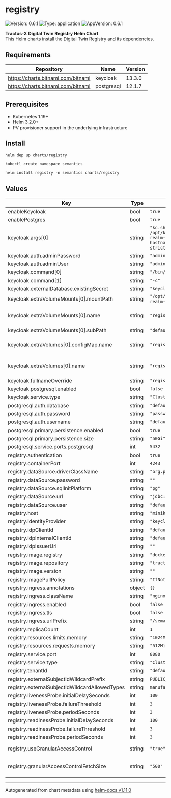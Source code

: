 # registry

![Version: 0.6.1](https://img.shields.io/badge/Version-0.6.1-informational?style=flat-square) ![Type: application](https://img.shields.io/badge/Type-application-informational?style=flat-square) ![AppVersion: 0.6.1](https://img.shields.io/badge/AppVersion-0.6.1-informational?style=flat-square)

**Tractus-X Digital Twin Registry Helm Chart**<br/>
This Helm charts install the Digital Twin Registry and its dependencies.

## Requirements

| Repository | Name | Version |
|------------|------|---------|
| https://charts.bitnami.com/bitnami | keycloak | 13.3.0 |
| https://charts.bitnami.com/bitnami | postgresql | 12.1.7 |

## Prerequisites
- Kubernetes 1.19+
- Helm 3.2.0+
- PV provisioner support in the underlying infrastructure

## Install
```
helm dep up charts/registry

kubectl create namespace semantics

helm install registry -n semantics charts/registry

```


## Values

| Key                                            | Type   | Default                                                                                                                                                       | Description                                                                                 |
|------------------------------------------------|--------|---------------------------------------------------------------------------------------------------------------------------------------------------------------|---------------------------------------------------------------------------------------------|
| enableKeycloak                                 | bool   | `true`                                                                                                                                                        |                                                                                             |
| enablePostgres                                 | bool   | `true`                                                                                                                                                        |                                                                                             |
| keycloak.args[0]                               | string | `"kc.sh import --file /opt/keycloak/data/import/default-realm-import.json; kc.sh start-dev --hostname=registry-keycloak --hostname-strict=false --proxy=edge"` |                                                                                             |
| keycloak.auth.adminPassword                    | string | `"admin"`                                                                                                                                                     |                                                                                             |
| keycloak.auth.adminUser                        | string | `"admin"`                                                                                                                                                     |                                                                                             |
| keycloak.command[0]                            | string | `"/bin/sh"`                                                                                                                                                   |                                                                                             |
| keycloak.command[1]                            | string | `"-c"`                                                                                                                                                        |                                                                                             |
| keycloak.externalDatabase.existingSecret       | string | `"keycloak-database-credentials"`                                                                                                                             |                                                                                             |
| keycloak.extraVolumeMounts[0].mountPath        | string | `"/opt/keycloak/data/import/default-realm-import.json"`                                                                                                       |                                                                                             |
| keycloak.extraVolumeMounts[0].name             | string | `"registry-keycloak-configmap"`                                                                                                                               | default is "{{ .Values.keycloak.fullnameOverride }}-configmap"                              |
| keycloak.extraVolumeMounts[0].subPath          | string | `"default-realm-import.json"`                                                                                                                                 |                                                                                             |
| keycloak.extraVolumes[0].configMap.name        | string | `"registry-keycloak-configmap"`                                                                                                                                           | default is "{{ .Values.keycloak.fullnameOverride }}-configmap"                                                                                            |
| keycloak.extraVolumes[0].name                  | string | `"registry-keycloak-configmap"`                                                                                                                                           | default is "{{ .Values.keycloak.fullnameOverride }}-configmap"                                                                                            |
| keycloak.fullnameOverride                      | string | `"registry-keycloak"`                                                                                                                                         |                                                                                             |
| keycloak.postgresql.enabled                    | bool   | `false`                                                                                                                                                       |                                                                                             |
| keycloak.service.type                          | string | `"ClusterIP"`                                                                                                                                                 |                                                                                             |
| postgresql.auth.database                       | string | `"default-database"`                                                                                                                                          |                                                                                             |
| postgresql.auth.password                       | string | `"password"`                                                                                                                                                  |                                                                                             |
| postgresql.auth.username                       | string | `"default-user"`                                                                                                                                              |                                                                                             |
| postgresql.primary.persistence.enabled         | bool   | `true`                                                                                                                                                        |                                                                                             |
| postgresql.primary.persistence.size            | string | `"50Gi"`                                                                                                                                                      |                                                                                             |
| postgresql.service.ports.postgresql            | int    | `5432`                                                                                                                                                        |                                                                                             |
| registry.authentication                        | bool   | `true`                                                                                                                                                        |                                                                                             |
| registry.containerPort                         | int    | `4243`                                                                                                                                                        |                                                                                             |
| registry.dataSource.driverClassName            | string | `"org.postgresql.Driver"`                                                                                                                                     |                                                                                             |
| registry.dataSource.password                   | string | `""`                                                                                                                                                          |                                                                                             |
| registry.dataSource.sqlInitPlatform            | string | `"pg"`                                                                                                                                                        |                                                                                             |
| registry.dataSource.url                        | string | `"jdbc:postgresql://database:5432"`                                                                                                                           |                                                                                             |
| registry.dataSource.user                       | string | `"default-user"`                                                                                                                                              |                                                                                             |
| registry.host                                  | string | `"minikube"`                                                                                                                                                  |                                                                                             |
| registry.identityProvider                      | string | `"keycloak"`                                                                                                                                                  |                                                                                             |
| registry.idpClientId                           | string | `"default-client"`                                                                                                                                            |                                                                                             |
| registry.idpInternalClientId                   | string | `"default-client"`                                                                                                                                            |                                                                                             |
| registry.idpIssuerUri                          | string | `""`                                                                                                                                                          |                                                                                             |
| registry.image.registry                        | string | `"docker.io"`                                                                                                                                                 |                                                                                             |
| registry.image.repository                      | string | `"tractusx/sldt-digital-twin-registry"`                                                                                                                       |                                                                                             |
| registry.image.version                         | string | `""`                                                                                                                                                          |                                                                                             |
| registry.imagePullPolicy                       | string | `"IfNotPresent"`                                                                                                                                              |                                                                                             |
| registry.ingress.annotations                   | object | `{}`                                                                                                                                                          |                                                                                             |
| registry.ingress.className                     | string | `"nginx"`                                                                                                                                                     |                                                                                             |
| registry.ingress.enabled                       | bool   | `false`                                                                                                                                                       |                                                                                             |
| registry.ingress.tls                           | bool   | `false`                                                                                                                                                       |                                                                                             |
| registry.ingress.urlPrefix                     | string | `"/semantics/registry"`                                                                                                                                       |                                                                                             |
| registry.replicaCount                          | int    | `1`                                                                                                                                                           |                                                                                             |
| registry.resources.limits.memory               | string | `"1024Mi"`                                                                                                                                                    |                                                                                             |
| registry.resources.requests.memory             | string | `"512Mi"`                                                                                                                                                     |                                                                                             |
| registry.service.port                          | int    | `8080`                                                                                                                                                        |                                                                                             |
| registry.service.type                          | string | `"ClusterIP"`                                                                                                                                                 |                                                                                             |
| registry.tenantId                              | string | `"default-tenant"`                                                                                                                                            |                                                                                             |
| registry.externalSubjectIdWildcardPrefix       | string | `PUBLIC_READABLE`                                                                                                                                             |                                                                                             |
| registry.externalSubjectIdWildcardAllowedTypes | string | `manufacturerPartId,assetLifecyclePhase`                                                                                                                      |                                                                                             |
| registry.livenessProbe.initialDelaySeconds     | int    | `100`                                                                                                                                                         |                                                                                             |
| registry.livenessProbe.failureThreshold        | int    | `3`                                                                                                                                                           |                                                                                             |
| registry.livenessProbe.periodSeconds           | int    | `3`                                                                                                                                                           |                                                                                             |
| registry.readinessProbe.initialDelaySeconds    | int    | `100`                                                                                                                                                         |                                                                                             |
| registry.readinessProbe.failureThreshold       | int    | `3`                                                                                                                                                           |                                                                                             |
| registry.readinessProbe.periodSeconds          | int    | `3`                                                                                                                                                           |                                                                                             |
| registry.useGranularAccessControl              | string | `"true"`                                                                                                                                                      | Turns the granular access control on/off.                                                   |
| registry.granularAccessControlFetchSize        | string | `"500"`                                                                                                                                                       | Defines how many records should be fetched in one query when using granular access control. |

----------------------------------------------
Autogenerated from chart metadata using [helm-docs v1.11.0](https://github.com/norwoodj/helm-docs/releases/v1.11.0)
